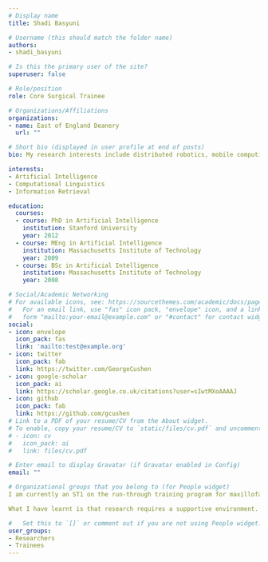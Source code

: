 ```yaml
---
# Display name
title: Shadi Basyuni

# Username (this should match the folder name)
authors:
- shadi_basyuni

# Is this the primary user of the site?
superuser: false

# Role/position
role: Core Surgical Trainee

# Organizations/Affiliations
organizations:
- name: East of England Deanery
  url: ""

# Short bio (displayed in user profile at end of posts)
bio: My research interests include distributed robotics, mobile computing and programmable matter.

interests:
- Artificial Intelligence
- Computational Linguistics
- Information Retrieval

education:
  courses:
  - course: PhD in Artificial Intelligence
    institution: Stanford University
    year: 2012
  - course: MEng in Artificial Intelligence
    institution: Massachusetts Institute of Technology
    year: 2009
  - course: BSc in Artificial Intelligence
    institution: Massachusetts Institute of Technology
    year: 2008

# Social/Academic Networking
# For available icons, see: https://sourcethemes.com/academic/docs/page-builder/#icons
#   For an email link, use "fas" icon pack, "envelope" icon, and a link in the
#   form "mailto:your-email@example.com" or "#contact" for contact widget.
social:
- icon: envelope
  icon_pack: fas
  link: 'mailto:test@example.org'
- icon: twitter
  icon_pack: fab
  link: https://twitter.com/GeorgeCushen
- icon: google-scholar
  icon_pack: ai
  link: https://scholar.google.co.uk/citations?user=sIwtMXoAAAAJ
- icon: github
  icon_pack: fab
  link: https://github.com/gcushen
# Link to a PDF of your resume/CV from the About widget.
# To enable, copy your resume/CV to `static/files/cv.pdf` and uncomment the lines below.
# - icon: cv
#   icon_pack: ai
#   link: files/cv.pdf

# Enter email to display Gravatar (if Gravatar enabled in Config)
email: ""

# Organizational groups that you belong to (for People widget)
I am currently an ST1 on the run-through training program for maxillofacial surgery in the East of England. I have always been interested in research but training in the Liverpool maxillofacial unit and Cambridge medical school confirmed that I wish to be an academic surgeon. I have an interest in head & neck surgery and reconstruction. I am currently a visiting researcher at the Department of Surgery, University of Cambridge - I am using this time to explore my different research interests (genomics, immunobiology and regenerative medicine) with a view to finding the right project, place and supervisor for my PhD. I have also put together a team in Cambridge with the view of carrying out a clinical trial in 2021. 

What I have learnt is that research requires a supportive environment. Science is a whole new world so don’t be put off if you feel like a fish out of water in the beginning. Senior academics are keen to support an enthusiastic junior so my advice will be to approach local researchers. I arranged for multiple lab visits during my second degree and I am still working out the best science project for me. With regards to the clinical trial - I found an area of equipoise that I felt could be answered with a simple trial that didn’t require large funding applications. I discussed the idea with a consultant and the hospital research department and they agreed it was an achievable project. I then put together a team of local trainees and medical students and we are currently working through all the required steps to set up and run a trial. All the information and support you need can be found on [this website](https://www.hra.nhs.uk/)

#   Set this to `[]` or comment out if you are not using People widget.
user_groups:
- Researchers
- Trainees
---
```



